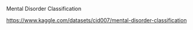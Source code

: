 Mental Disorder Classification 

https://www.kaggle.com/datasets/cid007/mental-disorder-classification
